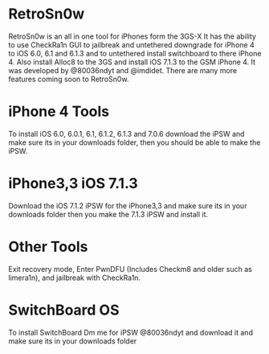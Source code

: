 # RetroSn0w
RetroSn0w is an all in one tool for iPhones form the 3GS-X It has the ability to use CheckRa1n GUI to jailbreak and untethered downgrade for iPhone 4 to iOS 6.0, 6.1 and 6.1.3 and to untethered install switchboard to there iPhone 4. Also install Alloc8 to the 3GS and install iOS 7.1.3 to the GSM iPhone 4. It was developed by @80036ndyt and @imdidet. There are many more features coming soon to RetroSn0w.

# iPhone 4 Tools
To install iOS 6.0, 6.0.1, 6.1, 6.1.2, 6.1.3 and 7.0.6 download the iPSW and make sure its in your downloads folder, then you should be able to make the iPSW.

# iPhone3,3 iOS 7.1.3
Download the iOS 7.1.2 iPSW for the iPhone3,3 and make sure its in your downloads folder then you make the 7.1.3 iPSW and install it.

# Other Tools
Exit recovery mode, Enter PwnDFU (Includes Checkm8 and older such as limera1n), and jailbreak with CheckRa1n.

# SwitchBoard OS
To install SwitchBoard Dm me for iPSW @80036ndyt and download it and make sure its in your downloads folder
